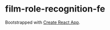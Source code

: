 # film-role-recognition-fe
Bootstrapped with [Create React App](https://github.com/facebookincubator/create-react-app).

